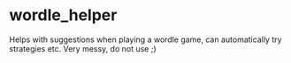 # wordle_helper
Helps with suggestions when playing a wordle game, can automatically try strategies etc. Very messy, do not use ;)
